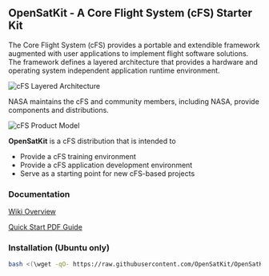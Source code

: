 ## OpenSatKit - A Core Flight System (cFS) Starter Kit

The Core Flight System (cFS) provides a portable and extendible framework augmented with user applications to implement flight software 
solutions. The framework defines a layered architecture that provides a hardware and operating system independent application runtime 
environment.

![cFS Layered Architecture](./docs/img/cfs-layered-arch.png)

NASA maintains the cFS and community members, including NASA, provide components and distributions. 

![cFS Product Model](./docs/img/cfs-product-model.png)

__OpenSatKit__ is a cFS distribution that is intended to

* Provide a cFS training environment
* Provide a cFS application development environment
* Serve as a starting point for new cFS-based projects

### Documentation

[Wiki Overview](https://github.com/OpenSatKit/OpenSatKit/wiki)

[Quick Start PDF Guide](./docs/OSK-Quick-Start-Guide.pdf)

### Installation (Ubuntu only)

```bash
bash <(\wget -qO- https://raw.githubusercontent.com/OpenSatKit/OpenSatKit/vendor/install.sh)
```
